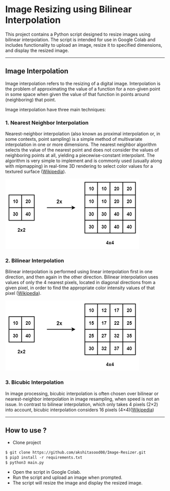 # Image Resizing using Bilinear Interpolation
This project contains a Python script designed to resize images using bilinear interpolation. The script is intended for use in Google Colab and includes functionality to upload an image, resize it to specified dimensions, and display the resized image.
***

## Image Interpolation
Image interpolation refers to the resizing of a digital image. Interpolation is the problem of approximating the value of a function for a non-given point in some space when given the value of that function in points around (neighboring) that point. 

Image interpolation have three main techniques:
### 1. Nearest Neighbor Interpolation
Nearest-neighbor interpolation (also known as proximal interpolation or, in some contexts, point sampling) is a simple method of multivariate interpolation in one or more dimensions. The nearest neighbor algorithm selects the value of the nearest point and does not consider the values of neighboring points at all, yielding a piecewise-constant interpolant. The algorithm is very simple to implement and is commonly used (usually along with mipmapping) in real-time 3D rendering to select color values for a textured surface ([Wikipedia](https://en.wikipedia.org/wiki/Nearest-neighbor_interpolation#:~:text=Nearest%2Dneighbor%20interpolation%20(also%20known,in%20one%20or%20more%20dimensions.))).

!["Nearest Neighbor Interpolation"](https://github.com/akshitasood08/Image-Resizer/blob/main/Nearest_Neighbor.png?raw=true)

### 2. Bilinear Interpolation
Bilinear interpolation is performed using linear interpolation first in one direction, and then again in the other direction. Bilinear interpolation uses values of only the 4 nearest pixels, located in diagonal directions from a given pixel, in order to find the appropriate color intensity values of that pixel ([Wikipedia](https://en.wikipedia.org/wiki/Bilinear_interpolation)).

!["Bilinear Interpolation"](https://github.com/akshitasood08/Image-Resizer/blob/main/Bilinear_interpolation.png?raw=true)

### 3. Bicubic Interpolation 
In image processing, bicubic interpolation is often chosen over bilinear or nearest-neighbor interpolation in image resampling, when speed is not an issue. In contrast to bilinear interpolation, which only takes 4 pixels (2×2) into account, bicubic interpolation considers 16 pixels (4×4)([Wikipedia](https://en.wikipedia.org/wiki/Bicubic_interpolation#:~:text=In%20mathematics%2C%20bicubic%20interpolation%20is,interpolation%20or%20nearest%2Dneighbor%20interpolation.))

***
## How to use ?
- Clone project
```
$ git clone https://github.com/akshitasood08/Image-Resizer.git
$ pip3 install -r requirements.txt
$ python3 main.py
```
- Open the script in Google Colab.
- Run the script and upload an image when prompted.
- The script will resize the image and display the resized image.
